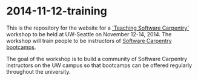 2014-11-12-training
===================

This is the repository for the website for a ['Teaching Software Carpentry'](http://teaching.software-carpentry.org/) workshop to be held at UW-Seattle on November 12-14, 2014. The workshop will train people to be instructors of [Software Carpentry](http://software-carpentry.org/) [bootcamps](http://software-carpentry.org/bootcamps/index.html). 

The goal of the workshop is to build a community of Software Carpentry instructors on the UW campus so that bootcamps can be offered regularly throughout the university. 

